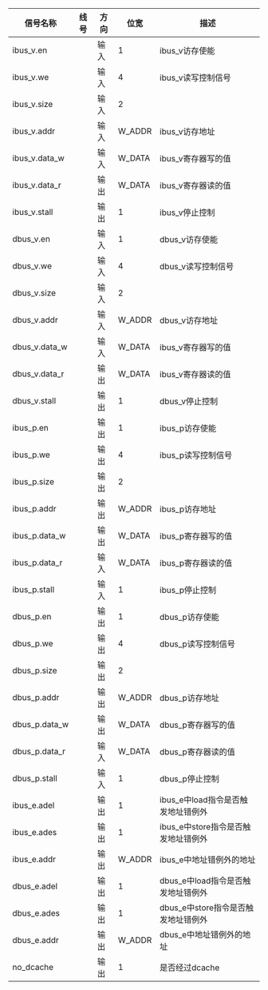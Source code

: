 | 信号名称      | 线号 | 方向 | 位宽   | 描述                                |
| ------------- | ---- | ---- | ------ | ----------------------------------- |
| ibus_v.en     |      | 输入 | 1      | ibus_v访存使能                      |
| ibus_v.we     |      | 输入 | 4      | ibus_v读写控制信号                  |
| ibus_v.size   |      | 输入 | 2      |                                     |
| ibus_v.addr   |      | 输入 | W_ADDR | ibus_v访存地址                      |
| ibus_v.data_w |      | 输入 | W_DATA | ibus_v寄存器写的值                  |
| ibus_v.data_r |      | 输出 | W_DATA | ibus_v寄存器读的值                  |
| ibus_v.stall  |      | 输出 | 1      | ibus_v停止控制                      |
| dbus_v.en     |      | 输入 | 1      | dbus_v访存使能                      |
| dbus_v.we     |      | 输入 | 4      | dbus_v读写控制信号                  |
| dbus_v.size   |      | 输入 | 2      |                                     |
| dbus_v.addr   |      | 输入 | W_ADDR | dbus_v访存地址                      |
| dbus_v.data_w |      | 输入 | W_DATA | ibus_v寄存器写的值                  |
| dbus_v.data_r |      | 输出 | W_DATA | ibus_v寄存器读的值                  |
| dbus_v.stall  |      | 输出 | 1      | dbus_v停止控制                      |
| ibus_p.en     |      | 输出 | 1      | ibus_p访存使能                      |
| ibus_p.we     |      | 输出 | 4      | ibus_p读写控制信号                  |
| ibus_p.size   |      | 输出 | 2      |                                     |
| ibus_p.addr   |      | 输出 | W_ADDR | ibus_p访存地址                      |
| ibus_p.data_w |      | 输出 | W_DATA | ibus_p寄存器写的值                  |
| ibus_p.data_r |      | 输入 | W_DATA | ibus_p寄存器读的值                  |
| ibus_p.stall  |      | 输入 | 1      | ibus_p停止控制                      |
| dbus_p.en     |      | 输出 | 1      | dbus_p访存使能                      |
| dbus_p.we     |      | 输出 | 4      | dbus_p读写控制信号                  |
| dbus_p.size   |      | 输出 | 2      |                                     |
| dbus_p.addr   |      | 输出 | W_ADDR | dbus_p访存地址                      |
| dbus_p.data_w |      | 输出 | W_DATA | dbus_p寄存器写的值                  |
| dbus_p.data_r |      | 输入 | W_DATA | dbus_p寄存器读的值                  |
| dbus_p.stall  |      | 输入 | 1      | dbus_p停止控制                      |
| ibus_e.adel   |      | 输出 | 1      | ibus_e中load指令是否触发地址错例外  |
| ibus_e.ades   |      | 输出 | 1      | ibus_e中store指令是否触发地址错例外 |
| ibus_e.addr   |      | 输出 | W_ADDR | ibus_e中地址错例外的地址            |
| dbus_e.adel   |      | 输出 | 1      | dbus_e中load指令是否触发地址错例外  |
| dbus_e.ades   |      | 输出 | 1      | dbus_e中store指令是否触发地址错例外 |
| dbus_e.addr   |      | 输出 | W_ADDR | dbus_e中地址错例外的地址            |
| no_dcache     |      | 输出 | 1      | 是否经过dcache                      |

